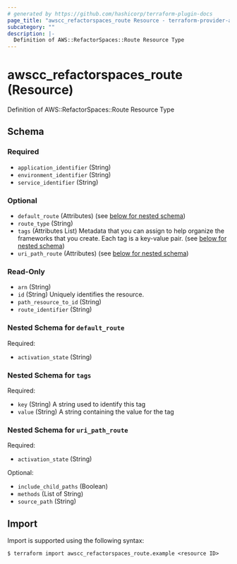 ```yaml
---
# generated by https://github.com/hashicorp/terraform-plugin-docs
page_title: "awscc_refactorspaces_route Resource - terraform-provider-awscc"
subcategory: ""
description: |-
  Definition of AWS::RefactorSpaces::Route Resource Type
---
```


# awscc_refactorspaces_route (Resource)

Definition of AWS::RefactorSpaces::Route Resource Type



<!-- schema generated by tfplugindocs -->
## Schema

### Required

- `application_identifier` (String)
- `environment_identifier` (String)
- `service_identifier` (String)

### Optional

- `default_route` (Attributes) (see [below for nested schema](#nestedatt--default_route))
- `route_type` (String)
- `tags` (Attributes List) Metadata that you can assign to help organize the frameworks that you create. Each tag is a key-value pair. (see [below for nested schema](#nestedatt--tags))
- `uri_path_route` (Attributes) (see [below for nested schema](#nestedatt--uri_path_route))

### Read-Only

- `arn` (String)
- `id` (String) Uniquely identifies the resource.
- `path_resource_to_id` (String)
- `route_identifier` (String)

<a id="nestedatt--default_route"></a>
### Nested Schema for `default_route`

Required:

- `activation_state` (String)


<a id="nestedatt--tags"></a>
### Nested Schema for `tags`

Required:

- `key` (String) A string used to identify this tag
- `value` (String) A string containing the value for the tag


<a id="nestedatt--uri_path_route"></a>
### Nested Schema for `uri_path_route`

Required:

- `activation_state` (String)

Optional:

- `include_child_paths` (Boolean)
- `methods` (List of String)
- `source_path` (String)

## Import

Import is supported using the following syntax:

```shell
$ terraform import awscc_refactorspaces_route.example <resource ID>
```
